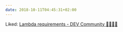 ```yaml
---
date: 2018-10-11T04:45:31+02:00
---
```


Liked: [Lambda requirements - DEV Community 👩‍💻👨‍💻](https://dev.to/vitorhead/lambda-requirements-38jo)
